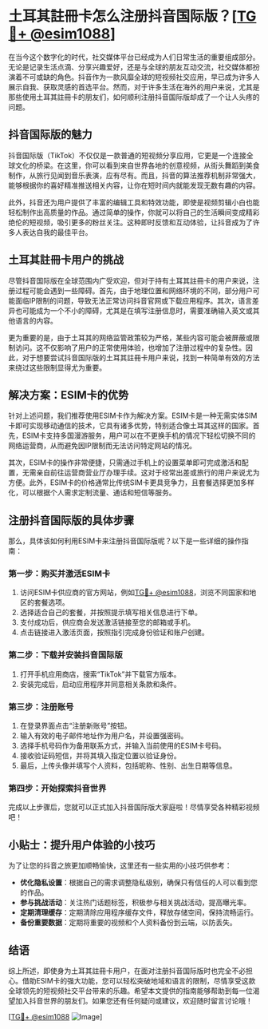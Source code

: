 # 土耳其註冊卡怎么注册抖音国际版？[[TG💪+ @esim1088](https://t.me/s/esim1088)]

在当今这个数字化的时代，社交媒体平台已经成为人们日常生活的重要组成部分。无论是记录生活点滴、分享兴趣爱好，还是与全球的朋友互动交流，社交媒体都扮演着不可或缺的角色。抖音作为一款风靡全球的短视频社交应用，早已成为许多人展示自我、获取灵感的首选平台。然而，对于许多生活在海外的用户来说，尤其是那些使用土耳其註冊卡的朋友们，如何顺利注册抖音国际版却成了一个让人头疼的问题。

## 抖音国际版的魅力

抖音国际版（TikTok）不仅仅是一款普通的短视频分享应用，它更是一个连接全球文化的桥梁。在这里，你可以看到来自世界各地的创意视频，从街头舞蹈到美食制作，从旅行见闻到音乐表演，应有尽有。而且，抖音的算法推荐机制非常强大，能够根据你的喜好精准推送相关内容，让你在短时间内就能发现无数有趣的内容。

此外，抖音还为用户提供了丰富的编辑工具和特效功能，即使是视频剪辑小白也能轻松制作出高质量的作品。通过简单的操作，你就可以将自己的生活瞬间变成精彩绝伦的短视频，吸引更多的粉丝关注。这种即时反馈和互动体验，让抖音成为了许多人表达自我的最佳平台。

## 土耳其註冊卡用户的挑战

尽管抖音国际版在全球范围内广受欢迎，但对于持有土耳其註冊卡的用户来说，注册过程可能会遇到一些障碍。首先，由于地理位置和网络环境的不同，部分用户可能面临IP限制的问题，导致无法正常访问抖音官网或下载应用程序。其次，语言差异也可能成为一个不小的障碍，尤其是在填写注册信息时，需要准确输入英文或其他语言的内容。

更为重要的是，由于土耳其的网络监管政策较为严格，某些内容可能会被屏蔽或限制访问。这不仅影响了用户的正常使用体验，也增加了注册过程中的复杂性。因此，对于想要尝试抖音国际版的土耳其註冊卡用户来说，找到一种简单有效的方法来绕过这些限制显得尤为重要。

## 解决方案：ESIM卡的优势

针对上述问题，我们推荐使用ESIM卡作为解决方案。ESIM卡是一种无需实体SIM卡即可实现移动通信的技术，它具有诸多优势，特别适合像土耳其这样的国家。首先，ESIM卡支持多国漫游服务，用户可以在不更换手机的情况下轻松切换不同的网络运营商，从而避免因IP限制而无法访问特定网站的情况。

其次，ESIM卡的操作非常便捷，只需通过手机上的设置菜单即可完成激活和配置，无需亲自前往运营商营业厅办理手续。这对于经常出差或旅行的用户来说尤为方便。此外，ESIM卡的价格通常比传统SIM卡更具竞争力，且套餐选择更加多样化，可以根据个人需求定制流量、通话和短信等服务。

## 注册抖音国际版的具体步骤

那么，具体该如何利用ESIM卡来注册抖音国际版呢？以下是一些详细的操作指南：

### 第一步：购买并激活ESIM卡
1. 访问ESIM卡供应商的官方网站，例如[TG💪+ @esim1088](https://t.me/s/esim1088)，浏览不同国家和地区的套餐选项。
2. 选择适合自己的套餐，并按照提示填写相关信息进行下单。
3. 支付成功后，供应商会发送激活链接至您的邮箱或手机。
4. 点击链接进入激活页面，按照指引完成身份验证和账户创建。

### 第二步：下载并安装抖音国际版
1. 打开手机应用商店，搜索“TikTok”并下载官方版本。
2. 安装完成后，启动应用程序并同意相关条款和条件。

### 第三步：注册账号
1. 在登录界面点击“注册新账号”按钮。
2. 输入有效的电子邮件地址作为用户名，并设置强密码。
3. 选择手机号码作为备用联系方式，并输入当前使用的ESIM卡号码。
4. 接收验证码短信，并将其填入指定位置以验证身份。
5. 最后，上传头像并填写个人资料，包括昵称、性别、出生日期等信息。

### 第四步：开始探索抖音世界
完成以上步骤后，您就可以正式加入抖音国际版大家庭啦！尽情享受各种精彩视频吧！

## 小贴士：提升用户体验的小技巧

为了让您的抖音之旅更加顺畅愉快，这里还有一些实用的小技巧供参考：
- **优化隐私设置**：根据自己的需求调整隐私级别，确保只有信任的人可以看到您的作品。
- **参与挑战活动**：关注热门话题标签，积极参与相关挑战活动，提高曝光率。
- **定期清理缓存**：定期清除应用程序缓存文件，释放存储空间，保持流畅运行。
- **备份重要数据**：定期将重要的视频和个人资料备份到云端，以防丢失。

## 结语

综上所述，即使身为土耳其註冊卡用户，在面对注册抖音国际版时也完全不必担心。借助ESIM卡的强大功能，您可以轻松突破地域和语言的限制，尽情享受这款全球领先的短视频社交平台带来的乐趣。希望本文提供的指南能够帮助到每一位渴望加入抖音世界的朋友们。如果您还有任何疑问或建议，欢迎随时留言讨论哦！

[[TG💪+ @esim1088](https://t.me/s/esim1088) ![Image](https://i.postimg.cc/4NQfJmqS/Snipaste-2025-05-13-00-14-12.png)]